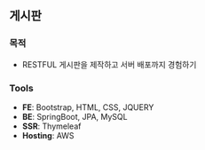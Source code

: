 ## 게시판

### 목적
- RESTFUL 게시판을 제작하고 서버 배포까지 경험하기

### Tools
- **FE**: Bootstrap, HTML, CSS, JQUERY<br>
- **BE**: SpringBoot, JPA, MySQL
- **SSR**: Thymeleaf
- **Hosting**: AWS


